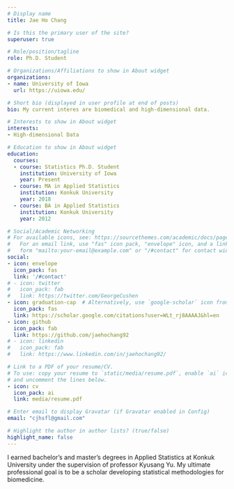 ```yaml
---
# Display name
title: Jae Ho Chang

# Is this the primary user of the site?
superuser: true

# Role/position/tagline
role: Ph.D. Student

# Organizations/Affiliations to show in About widget
organizations:
- name: University of Iowa
  url: https://uiowa.edu/

# Short bio (displayed in user profile at end of posts)
bio: My current interes are biomedical and high-dimensional data.

# Interests to show in About widget
interests:
- High-dimensional Data

# Education to show in About widget
education:
  courses:
  - course: Statistics Ph.D. Student
    institution: University of Iowa
    year: Present
  - course: MA in Applied Statistics
    institution: Konkuk University
    year: 2018
  - course: BA in Applied Statistics
    institution: Konkuk University
    year: 2012

# Social/Academic Networking
# For available icons, see: https://sourcethemes.com/academic/docs/page-builder/#icons
#   For an email link, use "fas" icon pack, "envelope" icon, and a link in the
#   form "mailto:your-email@example.com" or "/#contact" for contact widget.
social:
- icon: envelope
  icon_pack: fas
  link: '/#contact'
# - icon: twitter
#   icon_pack: fab
#   link: https://twitter.com/GeorgeCushen
- icon: graduation-cap  # Alternatively, use `google-scholar` icon from `ai` icon pack
  icon_pack: fas
  link: https://scholar.google.com/citations?user=WLt_rj8AAAAJ&hl=en
- icon: github
  icon_pack: fab
  link: https://github.com/jaehochang92
# - icon: linkedin
#   icon_pack: fab
#   link: https://www.linkedin.com/in/jaehochang92/

# Link to a PDF of your resume/CV.
# To use: copy your resume to `static/media/resume.pdf`, enable `ai` icons in `params.toml`, 
# and uncomment the lines below.
- icon: cv
  icon_pack: ai
  link: media/resume.pdf

# Enter email to display Gravatar (if Gravatar enabled in Config)
email: "cjhsfl@gmail.com"

# Highlight the author in author lists? (true/false)
highlight_name: false
---
```


I earned bachelor’s and master’s degrees in Applied Statistics at Konkuk University under the supervision of professor Kyusang Yu. My ultimate professional goal is to be a scholar developing statistical methodologies for biomedicine.

<!-- {{< icon name="download" pack="fas" >}} Download my {{< staticref "media/demo_resume.pdf" "newtab" >}}resumé{{< /staticref >}}. -->
